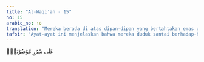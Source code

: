 ```yaml
---
title: "Al-Waqi'ah - 15"
no: 15
arabic_no: ١٥
translation: "Mereka berada di atas dipan-dipan yang bertahtakan emas dan permata,"
tafsir: "Ayat-ayat ini menjelaskan bahwa mereka duduk santai berhadap-hadapan di atas dipan yang bertahtakan emas dan permata. Mereka dalam keadaan rukun, damai, hidup berbahagia dan bergaul dengan baik; tidak terdapat pada hati mereka perasaan permusuhan atau kebencian yang akan memisahkan seseorang dengan yang lain."
---
```


عَلٰى سُرُرٍ مَّوْضُوْنَةٍۙ  
